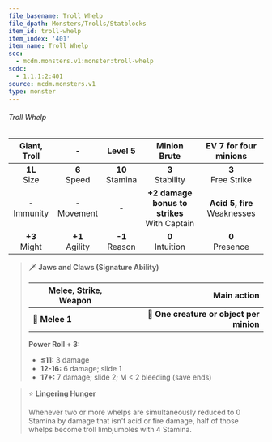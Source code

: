 ```yaml
---
file_basename: Troll Whelp
file_dpath: Monsters/Trolls/Statblocks
item_id: troll-whelp
item_index: '401'
item_name: Troll Whelp
scc:
  - mcdm.monsters.v1:monster:troll-whelp
scdc:
  - 1.1.1:2:401
source: mcdm.monsters.v1
type: monster
---
```


###### Troll Whelp

|    Giant, Troll     |          -          |       Level 5       |                   Minion Brute                   |      EV 7 for four minions       |
| :-----------------: | :-----------------: | :-----------------: | :----------------------------------------------: | :------------------------------: |
|  **1L**<br/> Size   |  **6**<br/> Speed   | **10**<br/> Stamina |               **3**<br/> Stability               |      **3**<br/> Free Strike      |
| **-**<br/> Immunity | **-**<br/> Movement |          -          | **+2 damage bonus to strikes**<br/> With Captain | **Acid 5, fire**<br/> Weaknesses |
|  **+3**<br/> Might  | **+1**<br/> Agility | **-1**<br/> Reason  |               **0**<br/> Intuition               |       **0**<br/> Presence        |

<!-- -->
> 🗡 **Jaws and Claws (Signature Ability)**
>
> | **Melee, Strike, Weapon** |                          **Main action** |
> | ------------------------- | ---------------------------------------: |
> | **📏 Melee 1**            | **🎯 One creature or object per minion** |
>
> **Power Roll + 3:**
>
> - **≤11:** 3 damage
> - **12-16:** 6 damage; slide 1
> - **17+:** 7 damage; slide 2; M < 2 bleeding (save ends)

<!-- -->
> ⭐️ **Lingering Hunger**
>
> Whenever two or more whelps are simultaneously reduced to 0 Stamina by damage that isn't acid or fire damage, half of those whelps become troll limbjumbles with 4 Stamina.
